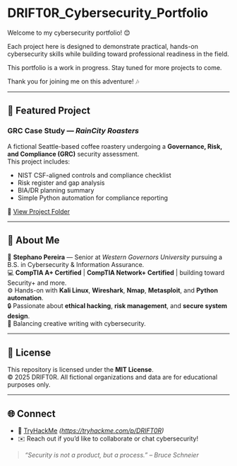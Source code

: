 # DRIFT0R_Cybersecurity_Portfolio

Welcome to my cybersecurity portfolio! 😊   

Each project here is designed to demonstrate practical, hands-on cybersecurity skills while building toward professional readiness in the field.

This portfolio is a work in progress. Stay tuned for more projects to come.

Thank you for joining me on this adventure! 🎶

---

## 🧩 Featured Project

### GRC Case Study — *RainCity Roasters*
A fictional Seattle-based coffee roastery undergoing a **Governance, Risk, and Compliance (GRC)** security assessment.  
This project includes:
- NIST CSF-aligned controls and compliance checklist  
- Risk register and gap analysis  
- BIA/DR planning summary  
- Simple Python automation for compliance reporting  

📂 [View Project Folder](./raincity-grc-case-study)

---

## 🧭 About Me

👋 **Stephano Pereira** — Senior at *Western Governors University* pursuing a B.S. in Cybersecurity & Information Assurance.  
💻 **CompTIA A+ Certified** | **CompTIA Network+ Certified** | building toward Security+ and more.  
⚙️ Hands-on with **Kali Linux**, **Wireshark**, **Nmap**, **Metasploit**, and **Python automation**.  
🔒 Passionate about **ethical hacking**, **risk management**, and **secure system design**.  
🧠 Balancing creative writing with cybersecurity.

---

## 📜 License

This repository is licensed under the **MIT License**.  
© 2025 DRIFT0R. All fictional organizations and data are for educational purposes only.

---

## 🌐 Connect

- 🧠 [TryHackMe](#) *(https://tryhackme.com/p/DRIFT0R)*  
- ✉️ Reach out if you’d like to collaborate or chat cybersecurity!

> *“Security is not a product, but a process.” – Bruce Schneier*


